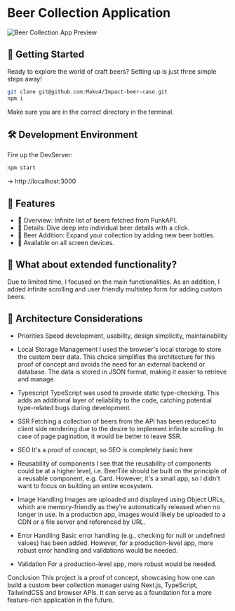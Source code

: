 # Beer Collection Application

![Beer Collection App Preview](./public/beer-collection-preview.png)

## 🚀 Getting Started

Ready to explore the world of craft beers? Setting up is just three simple steps away!

```sh
git clone git@github.com:Maku4/Impact-beer-case.git
npm i
```
Make sure you are in the correct directory in the terminal.

## 🛠 Development Environment

Fire up the DevServer:

```sh
npm start
```
-> http://localhost:3000

## 💬 Features

- 🎯 Overview: Infinite list of beers fetched from PunkAPI.
- 🎯 Details: Dive deep into individual beer details with a click.
- 🎯 Beer Addition: Expand your collection by adding new beer bottles.
- 🎯 Available on all screen devices.

## 🎨 What about extended functionality?
Due to limited time, I focused on the main functionalities. As an addition, I added infinite scrolling and user friendly multistep form for adding custom beers.

## 📝 Architecture Considerations

- Priorities
Speed development, usability, design simplicity, maintainability

- Local Storage Management
I used the browser's local storage to store the custom beer data. This choice simplifies the architecture for this proof of concept and avoids the need for an external backend or database. The data is stored in JSON format, making it easier to retrieve and manage.

- Typescript
TypeScript was used to provide static type-checking. This adds an additional layer of reliability to the code, catching potential type-related bugs during development.

- SSR
Fetching a collection of beers from the API has been reduced to client side rendering due to the desire to implement infinite scrolling. In case of page pagination, it would be better to leave SSR.

- SEO
It's a proof of concept, so SEO is completely basic here

- Reusability of components
I see that the reusability of components could be at a higher level, i.e. BeerTile should be built on the principle of a reusable component, e.g. Card. However, it's a small app, so I didn't want to focus on building an entire ecosystem.

- Image Handling
Images are uploaded and displayed using Object URLs, which are memory-friendly as they're automatically released when no longer in use. In a production app, images would likely be uploaded to a CDN or a file server and referenced by URL.

- Error Handling
Basic error handling (e.g., checking for null or undefined values) has been added. However, for a production-level app, more robust error handling and validations would be needed.

- Validation
For a production-level app, more robust would be needed.

Conclusion
This project is a proof of concept, showcasing how one can build a custom beer collection manager using Next.js, TypeScript, TailwindCSS and browser APIs. It can serve as a foundation for a more feature-rich application in the future.
